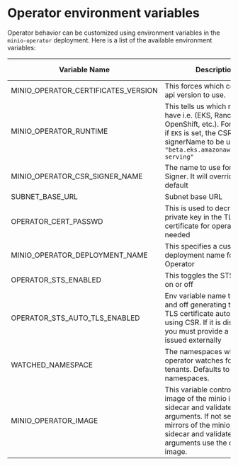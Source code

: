 # Operator environment variables

Operator behavior can be customized using environment variables in the `minio-operator` deployment. Here is a list of the available environment variables:

| Variable Name | Description                                                                                                                                                                                            | Possible values         | default                         |
| --- |--------------------------------------------------------------------------------------------------------------------------------------------------------------------------------------------------------|-------------------------|---------------------------------|
|MINIO_OPERATOR_CERTIFICATES_VERSION| This forces which certificate api version to use.                                                                                                                                                      | `v1`,`v1beta1`              | whichever api k8s provides      |
|MINIO_OPERATOR_RUNTIME | This tells us which runtime we have i.e. (EKS, Rancher, OpenShift, etc.). For example, if `EKS` is set, the CSR signerName to be used will be `"beta.eks.amazonaws.com/app-serving"`                   | EKS, Rancher, OpenShift |                                 |
|MINIO_OPERATOR_CSR_SIGNER_NAME| The name to use for the CSR Signer. It will override the default                                                                                                                                       |                         | `kubernetes.io/kubelet-serving` |
|SUBNET_BASE_URL| Subnet base URL                                                                                                                                                                                        |                         | https://subnet.min.io           |
|OPERATOR_CERT_PASSWD| This is used to decrypt the private key in the TLS certificate for operator, if needed                                                                                                                 |                         |                                 |
|MINIO_OPERATOR_DEPLOYMENT_NAME| This specifies a custom deployment name for Operator                                                                                                                                                   |                         | `minio-operator`                |
|OPERATOR_STS_ENABLED| This toggles the STS Service on or off                                                                                                                                                                 | `on`, `off`                 | `on`                            |
|OPERATOR_STS_AUTO_TLS_ENABLED| Env variable name to turn on and off generating the STS TLS certificate automatically using CSR. If it is disabled, you must provide a certificate issued externally                                                    | `on`, `off`                 | `on`                            |
|WATCHED_NAMESPACE| The namespaces which the operator watches for MinIO tenants. Defaults to `""` for all namespaces.                                                                                                      |                         |                                 |
|MINIO_OPERATOR_IMAGE| This variable controls the image of the minio instance's sidecar and validate-arguments. If not set, the mirrors of the minio instance's sidecar and validate-arguments use the operator's image. | "" | "" |